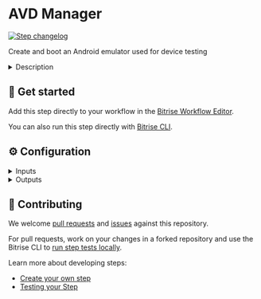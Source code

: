 # AVD Manager

[![Step changelog](https://shields.io/github/v/release/bitrise-steplib/steps-avd-manager?include_prereleases&label=changelog&color=blueviolet)](https://github.com/bitrise-steplib/steps-avd-manager/releases)

Create and boot an Android emulator used for device testing

<details>
<summary>Description</summary>

Run instrumented and UI tests on a virtual Android device. Once some basic inputs are set, the Step checks the requirements, downloads the selected system image before creating and starting the emulator.

### Configuring the Step
1. Add the **AVD Manager** Step to your Workflow as one of the first Steps in your Workflow.
2. Set the **Device Profile** to create a new Android virtual device. To see the complete list of available profiles, use the `avdmanager list device` command and use the `id` value for this input.
3. Set the **Android API Level**. The new virtual device will run with the specified Android version.
4. Select an **OS Tag** to have the required toolset on the new virtual device.

Some system images are pre-installed on the virtual machines. In this case the step won't have to spend time downloading the requested image. To check the list of pre-installed images for each stack, visit the [system reports](https://github.com/bitrise-io/bitrise.io/tree/master/system_reports).

### Troubleshooting
The emulator needs some time to boot up. The earlier you place the Step in your Workflow, the more tasks, such as cloning or caching, you can complete in your Workflow before the emulator starts working.
We recommend that you also add **Wait for Android emulator** Step to your Workflow as it acts as a shield preventing the AVD Manager to kick in too early. Make sure you add the **Wait for Android emulator** Step BEFORE the Step with which you want to use the **AVD Manager**.

### Useful links
- [Getting started with Android apps](https://devcenter.bitrise.io/getting-started/getting-started-with-android-apps/)
- [Device testing for Android](https://devcenter.bitrise.io/testing/device-testing-for-android/)
- [About Test Reports](https://devcenter.bitrise.io/testing/test-reports/)

### Related Steps
- [Wait for Android emulator](https://www.bitrise.io/integrations/steps/wait-for-android-emulator)
- [Android Build for UI testing](https://www.bitrise.io/integrations/steps/android-build-for-ui-testing)
</details>

## 🧩 Get started

Add this step directly to your workflow in the [Bitrise Workflow Editor](https://devcenter.bitrise.io/steps-and-workflows/steps-and-workflows-index/).

You can also run this step directly with [Bitrise CLI](https://github.com/bitrise-io/bitrise).

## ⚙️ Configuration

<details>
<summary>Inputs</summary>

| Key | Description | Flags | Default |
| --- | --- | --- | --- |
| `profile` | The profile contains parameters of the device, such as screen size and resolution.  To see the complete list of available profiles use the `avdmanager list device` command locally and use the `id` value for this input.  | required | `pixel` |
| `api_level` | The device will run with the specified version of android. | required | `26` |
| `tag` | Select OS tag to have the required toolset on the device. | required | `google_apis` |
| `abi` | Select which ABI to use running the emulator. Availability depends on API level. Please use `sdkmanager --list` command to see the available ABIs. | required | `x86` |
| `emulator_id` | Set the device's ID. (This will be the name under $HOME/.android/avd/) | required | `emulator` |
| `create_command_flags` | Flags used when running the command to create the emulator. |  | `--sdcard 512M` |
| `start_command_flags` | Flags used when running the command to start the emulator. |  | `-camera-back none -camera-front none` |
| `emulator_channel` | Select which channel to use with `sdkmanager` to fetch `emulator` package. Available channels are 0 (Stable), 1 (Beta), 2 (Dev), and 3 (Canary). | required | `0` |
</details>

<details>
<summary>Outputs</summary>

| Environment Variable | Description |
| --- | --- |
| `BITRISE_EMULATOR_SERIAL` | Booted emulator serial |
</details>

## 🙋 Contributing

We welcome [pull requests](https://github.com/bitrise-steplib/steps-avd-manager/pulls) and [issues](https://github.com/bitrise-steplib/steps-avd-manager/issues) against this repository.

For pull requests, work on your changes in a forked repository and use the Bitrise CLI to [run step tests locally](https://devcenter.bitrise.io/bitrise-cli/run-your-first-build/).

Learn more about developing steps:

- [Create your own step](https://devcenter.bitrise.io/contributors/create-your-own-step/)
- [Testing your Step](https://devcenter.bitrise.io/contributors/testing-and-versioning-your-steps/)
